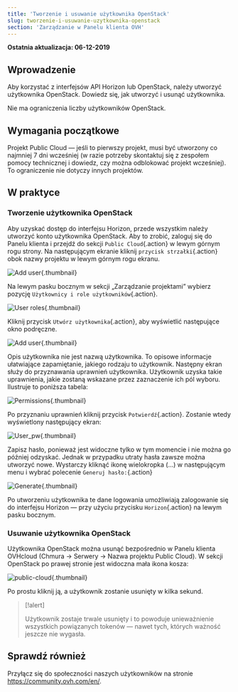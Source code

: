 ```yaml
---
title: 'Tworzenie i usuwanie użytkownika OpenStack'
slug: tworzenie-i-usuwanie-uzytkownika-openstack
section: 'Zarządzanie w Panelu klienta OVH'
---
```


**Ostatnia aktualizacja: 06-12-2019**

## Wprowadzenie
Aby korzystać z interfejsów API Horizon lub OpenStack, należy utworzyć użytkownika OpenStack. Dowiedz się, jak utworzyć i usunąć użytkownika.

Nie ma ograniczenia liczby użytkowników OpenStack.


## Wymagania początkowe
Projekt Public Cloud — jeśli to pierwszy projekt, musi być utworzony co najmniej 7 dni wcześniej (w razie potrzeby skontaktuj się z zespołem pomocy technicznej i dowiedz, czy można odblokować projekt wcześniej). To ograniczenie nie dotyczy innych projektów.

## W praktyce

### Tworzenie użytkownika OpenStack
Aby uzyskać dostęp do interfejsu Horizon, przede wszystkim należy utworzyć konto użytkownika OpenStack. Aby to zrobić, zaloguj się do Panelu klienta i przejdź do sekcji `Public Cloud`{.action} w lewym górnym rogu strony. Na następującym ekranie kliknij `przycisk strzałki`{.action} obok nazwy projektu w lewym górnym rogu ekranu.

![Add user](images/select_project.png){.thumbnail}

Na lewym pasku bocznym w sekcji „Zarządzanie projektami” wybierz pozycję `Użytkownicy i role użytkowników`{.action}.

![User roles](images/users_roles.png){.thumbnail}

Kliknij przycisk `Utwórz użytkownika`{.action}, aby wyświetlić następujące okno podręczne.

![Add user](images/adduser.png){.thumbnail}

Opis użytkownika nie jest nazwą użytkownika. To opisowe informacje ułatwiające zapamiętanie, jakiego rodzaju to użytkownik. Następny ekran służy do przyznawania uprawnień użytkownika. Użytkownik uzyska takie uprawnienia, jakie zostaną wskazane przez zaznaczenie ich pól wyboru. Ilustruje to poniższa tabela:

![Permissions](images/permissions.png){.thumbnail}

Po przyznaniu uprawnień kliknij przycisk `Potwierdź`{.action}. Zostanie wtedy wyświetlony następujący ekran:

![User_pw](images/user_pw.png){.thumbnail}

Zapisz hasło, ponieważ jest widoczne tylko w tym momencie i nie można go później odzyskać. Jednak w przypadku utraty hasła zawsze można utworzyć nowe. Wystarczy kliknąć ikonę wielokropka (...) w następującym menu i wybrać polecenie `Generuj hasło:`{.action}

![Generate](images/generatepw.png){.thumbnail}

Po utworzeniu użytkownika te dane logowania umożliwiają zalogowanie się do interfejsu Horizon — przy użyciu przycisku `Horizon`{.action} na lewym pasku bocznym.

### Usuwanie użytkownika OpenStack
Użytkownika OpenStack można usunąć bezpośrednio w Panelu klienta OVHcloud (Chmura → Serwery → Nazwa projektu Public Cloud). W sekcji OpenStack po prawej stronie jest widoczna mała ikona kosza:


![public-cloud](images/delete.png){.thumbnail}

Po prostu kliknij ją, a użytkownik zostanie usunięty w kilka sekund.

> [!alert]
>
> Użytkownik zostaje trwale usunięty i to powoduje unieważnienie wszystkich
> powiązanych tokenów — nawet tych, których ważność jeszcze nie wygasła.
> 

## Sprawdź również

Przyłącz się do społeczności naszych użytkowników na stronie <https://community.ovh.com/en/>.
